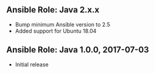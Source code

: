## Ansible Role: Java 2.x.x

- Bump minimum Ansible version to 2.5
- Added support for Ubuntu 18.04

## Ansible Role: Java 1.0.0, 2017-07-03

- Initial release
